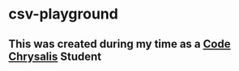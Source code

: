 # csv-playground
## This was created during my time as a [Code Chrysalis](https://codechrysalis.io) Student